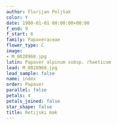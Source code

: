 ```yaml
---
author: Florijan Poljšak
color: Y
date: 1900-01-01 00:00:00+00:00
f_end: 9
f_start: 6
family: Papaveraceae
flower_type: C
image:
- M_0028960.jpg
latin: Papaver alpinum subsp. rhaeticum
lead: M_0028960.jpg
lead_sample: false
name: index
order: Papaver
parallel: false
petals: 4
petals_joined: false
star_shape: false
title: Retijski mak
---
```


